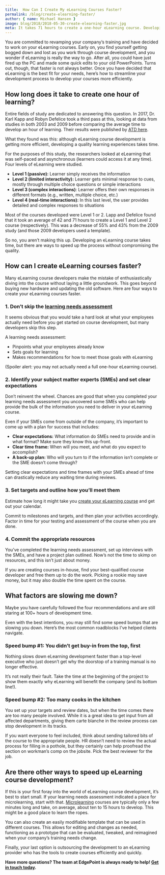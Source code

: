 ```yaml
---
title:  How Can I Create My eLearning Courses Faster?
permalink: /blog/create-elearning-faster/
author: { name: Michael Hansen }
image: blog/2018/2018-05-30-create-elearning-faster.jpg
meta: It takes 71 hours to create a one-hour eLearning course. Developing an eLearning course takes time, but there are ways to speed up the process without compromising quality. Here's how.
---
```


You are committed to revamping your company’s training and have decided to work on your eLearning courses. Early on, you find yourself getting bogged down and lost as you work through course development, and you wonder if eLearning is really the way to go. After all, you could have just fired up the PC and made some quick edits to your old PowerPoints. Turns out, though, that faster is not always better. Once you have decided that eLearning is the best fit for your needs, here’s how to streamline your development process to develop your courses more efficiently.

## How long does it take to create one hour of learning?

Entire fields of study are dedicated to answering this question. In 2017, Dr. Karl Kapp and Robyn Defelice took a third pass at this, looking at data from studies in both 2003 and 2009 before comparing the average time to develop an hour of learning. Their results were published by [ATD here](https://www.td.org/insights/how-long-does-it-take-to-develop-one-hour-of-training-updated-for-2017).

What they found was this: although eLearning course development is getting more efficient, developing a quality learning experiences takes time.

For the purposes of this study, the researchers looked at eLearning that was self-paced and asynchronous (learners could access it at any time). Four levels of eLearning were studied.


*  <strong>Level 1 (passive):</strong> Learner simply receives the information
*  <strong>Level 2 (limited interactivity):</strong> Learner gets minimal response to cues, mostly through multiple choice questions or simple interactions
*  <strong>Level 3 (complex interactions)</strong>: Learner offers their own responses in different formats (e.g., written, multiple choice, etc.)
*  <strong>Level 4 (real-time interactions):</strong> In this last level, the user provides detailed and complex responses to situations

Most of the courses developed were Level 1 or 2. Lapp and Defelice found that it took an average of 42 and 71 hours to create a Level 1 and Level 2 course (respectively). This was a decrease of 55% and 43% from the 2009 study (and those 2009 developers used a template).

So no, you aren’t making this up. Developing an eLearning course takes time, but there are ways to speed up the process without compromising the quality.

## How can I create eLearning courses faster?

Many eLearning course developers make the mistake of enthusiastically diving into the course without laying a little groundwork. This goes beyond buying new hardware and updating the old software. Here are four ways to create your eLearning courses faster.

### 1. Don’t skip the [learning needs assessment](/blog/training-needs-analysis)

It seems obvious that you would take a hard look at what your employees actually need before you get started on course development, but many developers skip this step.

A learning needs assessment:

*  Pinpoints what your employees already know
*  Sets goals for learning
*  Makes recommendations for how to meet those goals with eLearning

(Spoiler alert: you may not actually need a full one-hour eLearning course).

### 2. Identify your subject matter experts (SMEs) and set clear expectations

Don’t reinvent the wheel. Chances are good that when you completed your learning needs assessment you uncovered some SMEs who can help provide the bulk of the information you need to deliver in your eLearning course.

Even if your SMEs come from outside of the company, it’s important to come up with a plan for success that includes:

*  <strong>Clear expectations:</strong> What information do SMEs need to provide and in what format? Make sure they know this up-front.
*  <strong>Clear time frame:</strong> When will you meet, and what do you expect to accomplish?
*  <strong>A back-up plan:</strong> Who will you turn to if the information isn’t complete or the SME doesn’t come through?

Setting clear expectations and time frames with your SMEs ahead of time can drastically reduce any waiting time during reviews.

### 3. Set targets and outline how you’ll meet them

Estimate how long it might take you [create your eLearning course](https://elearningindustry.com/6-tips-estimate-elearning-course-development-time) and get out your calendar.

Commit to milestones and targets, and then plan your activities accordingly. Factor in time for your testing and assessment of the course when you are done.

### 4. Commit the appropriate resources

You’ve completed the learning needs assessment, set up interviews with the SMEs, and have a project plan outlined. Now’s not the time to skimp on resources, and this isn’t just about money.

If you are creating courses in-house, find your best-qualified course developer and free them up to do the work. Picking a rookie may save money, but it may also double the time spent on the course.

## What factors are slowing me down?

Maybe you have carefully followed the four recommendations and are still staring at 100+ hours of development time. 

Even with the best intentions, you may still find some speed bumps that are slowing you down. Here’s the most common roadblocks I've helped clients navigate.

### Speed bump #1: You didn’t get buy-in from the top, first

Nothing slows down eLearning development faster than a top-level executive who just doesn’t get why the doorstop of a training manual is no longer effective.

It’s not really their fault. Take the time at the beginning of the project to show them exactly why eLearning will benefit the company (and its bottom line!).

### Speed bump #2: Too many cooks in the kitchen

You set up your targets and review dates, but when the time comes there are too many people involved. While it is a great idea to get input from all affected departments, giving them carte blanche in the review process can stop development in its tracks.

If you want everyone to feel included, think about sending tailored bits of the course to the appropriate people. HR doesn’t need to review the actual process for filling in a pothole, but they certainly can help proofread the section on workman’s comp on the jobsite. Pick the best reviewer for the job.

## Are there other ways to speed up eLearning course development?

If this is your first foray into the world of eLearning course development, it’s best to start small. If your learning needs assessment indicated a place for microlearning, start with that. [Microlearning](/blog/microlearning/) courses are typically only a few minutes long and take, on average, about ten to 15 hours to develop. This might be a good place to learn the ropes.

You can also create an easily modifiable template that can be used in different courses. This allows for editing and changes as needed, functioning as a prototype that can be evaluated, tweaked, and reimagined when your company’s training needs change.

Finally, your last option is outsourcing the development to an eLearning provider who has the tools to create courses efficiently and quickly. 

<strong>Have more questions? The team at EdgePoint is always ready to help! [Get in touch today](/contact/).</strong>
